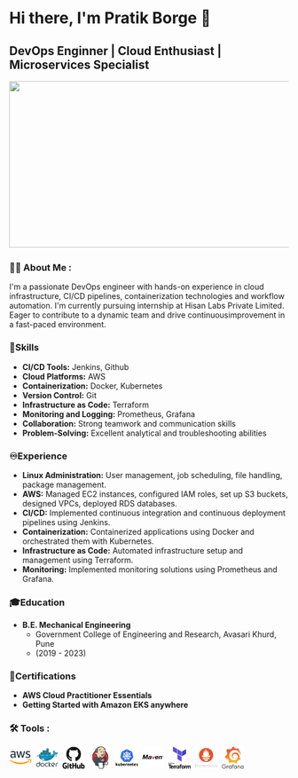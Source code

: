 # Hi there, I'm Pratik Borge 👋
## DevOps Enginner | Cloud Enthusiast | Microservices Specialist
<div align="center">
  <img src="https://cdn.dribbble.com/users/926537/screenshots/4502902/dev-ops-gif-dr.gif" width="600" height="300"/>
</div>

### :man_technologist: About Me :
I'm a passionate DevOps engineer with hands-on experience in cloud infrastructure, CI/CD pipelines, containerization technologies and workflow automation. I'm currently pursuing internship at Hisan Labs Private Limited. Eager to contribute to a
dynamic team and drive continuousimprovement in a fast-paced environment.

### 🥷Skills
- **CI/CD Tools:** Jenkins, Github
- **Cloud Platforms:** AWS
- **Containerization:** Docker, Kubernetes
- **Version Control:** Git
- **Infrastructure as Code:** Terraform
- **Monitoring and Logging:** Prometheus, Grafana
- **Collaboration:** Strong teamwork and communication skills
- **Problem-Solving:** Excellent analytical and troubleshooting abilities
### ♾️Experience
- **Linux Administration:** User management, job scheduling, file handling, package management.
- **AWS:** Managed EC2 instances, configured IAM roles, set up S3 buckets, designed VPCs, deployed RDS databases.
- **CI/CD:** Implemented continuous integration and continuous deployment pipelines using Jenkins.
- **Containerization:** Containerized applications using Docker and orchestrated them with Kubernetes.
- **Infrastructure as Code:** Automated infrastructure setup and management using Terraform.
- **Monitoring:** Implemented monitoring solutions using Prometheus and Grafana.
### 🎓Education
- **B.E. Mechanical Engineering**
    - Government College of Engineering and Research, Avasari Khurd, Pune
    - (2019 - 2023)
### 💼Certifications
- **AWS Cloud Practitioner Essentials**
- **Getting Started with Amazon EKS anywhere**
### :hammer_and_wrench: Tools :
<div>
  <img src="https://github.com/devicons/devicon/blob/master/icons/amazonwebservices/amazonwebservices-original-wordmark.svg" title="AWS" alt="AWS" width="40" height="40"/>&nbsp;
  <img src="https://github.com/devicons/devicon/blob/master/icons/docker/docker-original-wordmark.svg" title="docker" alt="docker" width="40" height="40"/>&nbsp;
  <img src="https://github.com/devicons/devicon/blob/master/icons/github/github-original-wordmark.svg" title="github" alt="github" width="40" height="40"/>&nbsp;
  <img src="https://github.com/devicons/devicon/blob/master/icons/jenkins/jenkins-original.svg" title="jenkins" alt="jenkins" width="40" height="40"/>&nbsp;
  <img src="https://github.com/devicons/devicon/blob/master/icons/kubernetes/kubernetes-original-wordmark.svg" title="k8" alt="k8" width="40" height="40"/>&nbsp;
  <img src="https://github.com/devicons/devicon/blob/master/icons/maven/maven-original-wordmark.svg" title="maven" alt="maven " width="40" height="40"/>&nbsp;
  <img src="https://github.com/devicons/devicon/blob/master/icons/terraform/terraform-original-wordmark.svg"  title="terraform" alt="terrform" width="40" height="40"/>&nbsp;
  <img src="https://github.com/devicons/devicon/blob/master/icons/prometheus/prometheus-original-wordmark.svg" title="prometheus" alt="prometheus" width="40" height="40"/>&nbsp;
  <img src="https://github.com/devicons/devicon/blob/master/icons/grafana/grafana-original-wordmark.svg" title="grafana" alt="grafana" width="40" height="40"/>&nbsp
</div>


<!---
PratikBorge/PratikBorge is a ✨ special ✨ repository because its `README.md` (this file) appears on your GitHub profile.
You can click the Preview link to take a look at your changes.
--->
